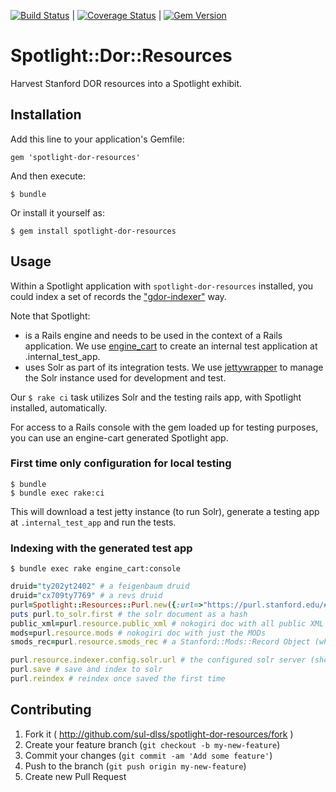 [![Build Status](https://travis-ci.org/sul-dlss/spotlight-dor-resources.png?branch=master)](https://travis-ci.org/sul-dlss/spotlight-dor-resources) | [![Coverage Status](https://coveralls.io/repos/sul-dlss/spotlight-dor-resources/badge.png?branch=master)](https://coveralls.io/r/sul-dlss/spotlight-dor-resources) | [![Gem Version](https://badge.fury.io/rb/spotlight-dor-resources.png)](http://badge.fury.io/rb/spotlight-dor-resources)

# Spotlight::Dor::Resources

 Harvest Stanford DOR resources into a Spotlight exhibit.

## Installation

Add this line to your application's Gemfile:

    gem 'spotlight-dor-resources'

And then execute:

    $ bundle

Or install it yourself as:

    $ gem install spotlight-dor-resources

## Usage

Within a Spotlight application with `spotlight-dor-resources` installed, you could index a set of records the ["gdor-indexer"](https://github.com/sul-dlss/gdor-indexer) way.

Note that Spotlight:

* is a Rails engine and needs to be used in the context of a Rails application. We use [engine_cart](https://github.com/cbeer/engine_cart) to create an internal test application at .internal_test_app.
* uses Solr as part of its integration tests. We use [jettywrapper](https://github.com/projecthydra/jettywrapper) to manage the Solr instance used for development and test.

Our `$ rake ci` task utilizes Solr and the testing rails app, with Spotlight installed, automatically.

For access to a Rails console with the gem loaded up for testing purposes, you can use an engine-cart generated Spotlight app.

### First time only configuration for local testing

    $ bundle
    $ bundle exec rake:ci

This will download a test jetty instance (to run Solr), generate a testing app at ```.internal_test_app``` and run the tests.

### Indexing with the generated test app

    $ bundle exec rake engine_cart:console

```ruby
druid="ty202yt2402" # a feigenbaum druid
druid="cx709ty7769" # a revs druid
purl=Spotlight::Resources::Purl.new({:url=>"https://purl.stanford.edu/#{druid}"})
puts purl.to_solr.first # the solr document as a hash
public_xml=purl.resource.public_xml # nokogiri doc with all public XML
mods=purl.resource.mods # nokogiri doc with just the MODs
smods_rec=purl.resource.smods_rec # a Stanford::Mods::Record Object (which inherits from the MODS gem)

purl.resource.indexer.config.solr.url # the configured solr server (should be localhost in development)
purl.save # save and index to solr
purl.reindex # reindex once saved the first time
```

## Contributing

1. Fork it ( http://github.com/sul-dlss/spotlight-dor-resources/fork )
2. Create your feature branch (`git checkout -b my-new-feature`)
3. Commit your changes (`git commit -am 'Add some feature'`)
4. Push to the branch (`git push origin my-new-feature`)
5. Create new Pull Request

